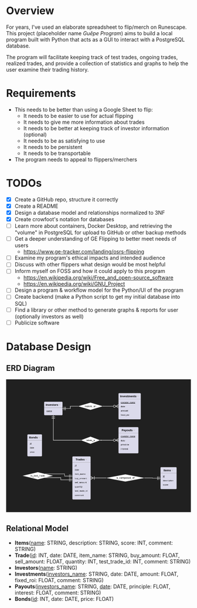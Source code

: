 # Overview
For years, I've used an elaborate spreadsheet to flip/merch on Runescape. This project (placeholder name *Guêpe Program*) aims to build a local program built with Python that acts as a GUI to interact with a PostgreSQL database.

The program will facilitate keeping track of test trades, ongoing trades, realized trades, and provide a collection of statistics and graphs to help the user examine their trading history.

# Requirements
- This needs to be better than using a Google Sheet to flip:
	- It needs to be easier to use for actual flipping
	- It needs to give me more information about trades
	- It needs to be better at keeping track of investor information (optional)
	- It needs to be as satisfying to use
	- It needs to be persistent
	- It needs to be transportable
- The program needs to appeal to flippers/merchers

# TODOs
- [x] Create a GitHub repo, structure it correctly
- [x] Create a README
- [x] Design a database model and relationships normalized to 3NF
- [x] Create crowfoot's notation for databases
- [ ] Learn more about containers, Docker Desktop, and retrieving the "volume" in PostgreSQL for upload to GitHub or other backup methods
- [ ] Get a deeper understanding of GE Flipping to better meet needs of users
	- https://www.ge-tracker.com/landing/osrs-flipping
- [ ] Examine my program's ethical impacts and intended audience
- [ ] Discuss with other flippers what design would be most helpful
- [ ] Inform myself on FOSS and how it could apply to this program
	- https://en.wikipedia.org/wiki/Free_and_open-source_software
	- https://en.wikipedia.org/wiki/GNU_Project
- [ ] Design a program & workflow model for the Python/UI of the program
- [ ] Create backend (make a Python script to get my initial database into SQL)
- [ ] Find a library or other method to generate graphs & reports for user (optionally investors as well)
- [ ] Publicize software

# Database Design
## ERD Diagram
![ERD Diagram](pics/databaseERD.png)
## Relational Model
- **Items**(<u>name</u>: STRING, description: STRING, score: INT, comment: STRING)
- **Trade**(<u>id</u>: INT, date: DATE, item_name: STRING, buy_amount: FLOAT, sell_amount: FLOAT, quantity: INT, test_trade_id: INT, comment: STRING)
- **Investors**(<u>name</u>: STRING)
- **Investments**(<u>investors_name</u>: STRING, date: DATE, amount: FLOAT, fixed_roi: FLOAT, comment: STRING)
- **Payouts**(<u>investors_name</u>: STRING, <u>date</u>: DATE, principle: FLOAT, interest: FLOAT, comment: STRING)
- **Bonds**(<u>id</u>: INT, date: DATE, price: FLOAT)